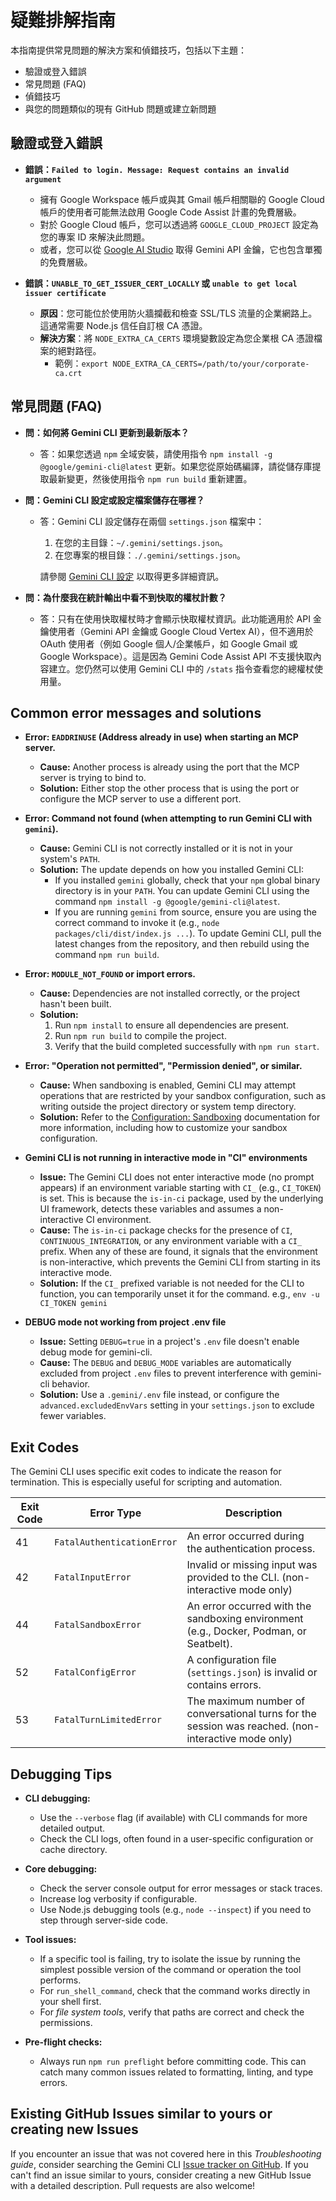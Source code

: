 # 疑難排解指南

本指南提供常見問題的解決方案和偵錯技巧，包括以下主題：

- 驗證或登入錯誤
- 常見問題 (FAQ)
- 偵錯技巧
- 與您的問題類似的現有 GitHub 問題或建立新問題

## 驗證或登入錯誤

- **錯誤：`Failed to login. Message: Request contains an invalid argument`**
  - 擁有 Google Workspace 帳戶或與其 Gmail 帳戶相關聯的 Google Cloud 帳戶的使用者可能無法啟用 Google Code Assist 計畫的免費層級。
  - 對於 Google Cloud 帳戶，您可以透過將 `GOOGLE_CLOUD_PROJECT` 設定為您的專案 ID 來解決此問題。
  - 或者，您可以從 [Google AI Studio](http://aistudio.google.com/app/apikey) 取得 Gemini API 金鑰，它也包含單獨的免費層級。

- **錯誤：`UNABLE_TO_GET_ISSUER_CERT_LOCALLY` 或 `unable to get local issuer certificate`**
  - **原因**：您可能位於使用防火牆攔截和檢查 SSL/TLS 流量的企業網路上。這通常需要 Node.js 信任自訂根 CA 憑證。
  - **解決方案**：將 `NODE_EXTRA_CA_CERTS` 環境變數設定為您企業根 CA 憑證檔案的絕對路徑。
    - 範例：`export NODE_EXTRA_CA_CERTS=/path/to/your/corporate-ca.crt`

## 常見問題 (FAQ)

- **問：如何將 Gemini CLI 更新到最新版本？**
  - 答：如果您透過 `npm` 全域安裝，請使用指令 `npm install -g @google/gemini-cli@latest` 更新。如果您從原始碼編譯，請從儲存庫提取最新變更，然後使用指令 `npm run build` 重新建置。

- **問：Gemini CLI 設定或設定檔案儲存在哪裡？**
  - 答：Gemini CLI 設定儲存在兩個 `settings.json` 檔案中：
    1. 在您的主目錄：`~/.gemini/settings.json`。
    2. 在您專案的根目錄：`./.gemini/settings.json`。

    請參閱 [Gemini CLI 設定](./cli/configuration.md) 以取得更多詳細資訊。

- **問：為什麼我在統計輸出中看不到快取的權杖計數？**
  - 答：只有在使用快取權杖時才會顯示快取權杖資訊。此功能適用於 API 金鑰使用者（Gemini API 金鑰或 Google Cloud Vertex AI），但不適用於 OAuth 使用者（例如 Google 個人/企業帳戶，如 Google Gmail 或 Google Workspace）。這是因為 Gemini Code Assist API 不支援快取內容建立。您仍然可以使用 Gemini CLI 中的 `/stats` 指令查看您的總權杖使用量。

## Common error messages and solutions

- **Error: `EADDRINUSE` (Address already in use) when starting an MCP server.**
  - **Cause:** Another process is already using the port that the MCP server is trying to bind to.
  - **Solution:**
    Either stop the other process that is using the port or configure the MCP server to use a different port.

- **Error: Command not found (when attempting to run Gemini CLI with `gemini`).**
  - **Cause:** Gemini CLI is not correctly installed or it is not in your system's `PATH`.
  - **Solution:**
    The update depends on how you installed Gemini CLI:
    - If you installed `gemini` globally, check that your `npm` global binary directory is in your `PATH`. You can update Gemini CLI using the command `npm install -g @google/gemini-cli@latest`.
    - If you are running `gemini` from source, ensure you are using the correct command to invoke it (e.g., `node packages/cli/dist/index.js ...`). To update Gemini CLI, pull the latest changes from the repository, and then rebuild using the command `npm run build`.

- **Error: `MODULE_NOT_FOUND` or import errors.**
  - **Cause:** Dependencies are not installed correctly, or the project hasn't been built.
  - **Solution:**
    1.  Run `npm install` to ensure all dependencies are present.
    2.  Run `npm run build` to compile the project.
    3.  Verify that the build completed successfully with `npm run start`.

- **Error: "Operation not permitted", "Permission denied", or similar.**
  - **Cause:** When sandboxing is enabled, Gemini CLI may attempt operations that are restricted by your sandbox configuration, such as writing outside the project directory or system temp directory.
  - **Solution:** Refer to the [Configuration: Sandboxing](./cli/configuration.md#sandboxing) documentation for more information, including how to customize your sandbox configuration.

- **Gemini CLI is not running in interactive mode in "CI" environments**
  - **Issue:** The Gemini CLI does not enter interactive mode (no prompt appears) if an environment variable starting with `CI_` (e.g., `CI_TOKEN`) is set. This is because the `is-in-ci` package, used by the underlying UI framework, detects these variables and assumes a non-interactive CI environment.
  - **Cause:** The `is-in-ci` package checks for the presence of `CI`, `CONTINUOUS_INTEGRATION`, or any environment variable with a `CI_` prefix. When any of these are found, it signals that the environment is non-interactive, which prevents the Gemini CLI from starting in its interactive mode.
  - **Solution:** If the `CI_` prefixed variable is not needed for the CLI to function, you can temporarily unset it for the command. e.g., `env -u CI_TOKEN gemini`

- **DEBUG mode not working from project .env file**
  - **Issue:** Setting `DEBUG=true` in a project's `.env` file doesn't enable debug mode for gemini-cli.
  - **Cause:** The `DEBUG` and `DEBUG_MODE` variables are automatically excluded from project `.env` files to prevent interference with gemini-cli behavior.
  - **Solution:** Use a `.gemini/.env` file instead, or configure the `advanced.excludedEnvVars` setting in your `settings.json` to exclude fewer variables.

## Exit Codes

The Gemini CLI uses specific exit codes to indicate the reason for termination. This is especially useful for scripting and automation.

| Exit Code | Error Type                 | Description                                                                                         |
| --------- | -------------------------- | --------------------------------------------------------------------------------------------------- |
| 41        | `FatalAuthenticationError` | An error occurred during the authentication process.                                                |
| 42        | `FatalInputError`          | Invalid or missing input was provided to the CLI. (non-interactive mode only)                       |
| 44        | `FatalSandboxError`        | An error occurred with the sandboxing environment (e.g., Docker, Podman, or Seatbelt).              |
| 52        | `FatalConfigError`         | A configuration file (`settings.json`) is invalid or contains errors.                               |
| 53        | `FatalTurnLimitedError`    | The maximum number of conversational turns for the session was reached. (non-interactive mode only) |

## Debugging Tips

- **CLI debugging:**
  - Use the `--verbose` flag (if available) with CLI commands for more detailed output.
  - Check the CLI logs, often found in a user-specific configuration or cache directory.

- **Core debugging:**
  - Check the server console output for error messages or stack traces.
  - Increase log verbosity if configurable.
  - Use Node.js debugging tools (e.g., `node --inspect`) if you need to step through server-side code.

- **Tool issues:**
  - If a specific tool is failing, try to isolate the issue by running the simplest possible version of the command or operation the tool performs.
  - For `run_shell_command`, check that the command works directly in your shell first.
  - For _file system tools_, verify that paths are correct and check the permissions.

- **Pre-flight checks:**
  - Always run `npm run preflight` before committing code. This can catch many common issues related to formatting, linting, and type errors.

## Existing GitHub Issues similar to yours or creating new Issues

If you encounter an issue that was not covered here in this _Troubleshooting guide_, consider searching the Gemini CLI [Issue tracker on GitHub](https://github.com/google-gemini/gemini-cli/issues). If you can't find an issue similar to yours, consider creating a new GitHub Issue with a detailed description. Pull requests are also welcome!
